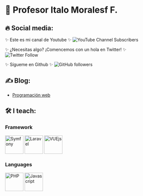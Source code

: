 # 👋 Profesor Italo Moralesf F.

## 🔥 Social media:

✨ Este es mi canal de Youtube ✨
![YouTube Channel Subscribers](https://img.shields.io/youtube/channel/subscribers/UCRByhHailXC3HqWL2QrYw7w?style=social)

✨ ¿Necesitas algo? ¡Comencemos con un hola en Twitter! ✨
![Twitter Follow](https://img.shields.io/twitter/follow/italomoralesf?style=social)

✨ Sígueme en Github ✨
![GitHub followers](https://img.shields.io/github/followers/italomoralesf?style=social)


## ✍️ Blog:

- [Programación web](https://rimorsoft.com)


## 🛠 I teach:

### Framework

<p>
  <img src="https://github.com/italomoralesf/devicon/blob/master/icons/symfony/symfony-original.svg" title="Symfony" alt="Symfony" width="60" height="60">
  <img src="https://github.com/italomoralesf/devicon/blob/master/icons/laravel/laravel-plain.svg" title="Laravel" alt="Laravel" width="60" height="60">
  <img src="https://github.com/italomoralesf/devicon/blob/master/icons/vuejs/vuejs-original.svg" title="VUEjs" alt="VUEjs" width="60" height="60">
</p>

### Languages

<p> 
  <img src="https://github.com/italomoralesf/devicon/blob/master/icons/php/php-plain.svg" title="PHP" alt="PHP" width="60" height="60">
  <img src="https://github.com/italomoralesf/devicon/blob/master/icons/javascript/javascript-plain.svg" title="Javascript" alt="Javascript" width="60" height="60">
</p>
